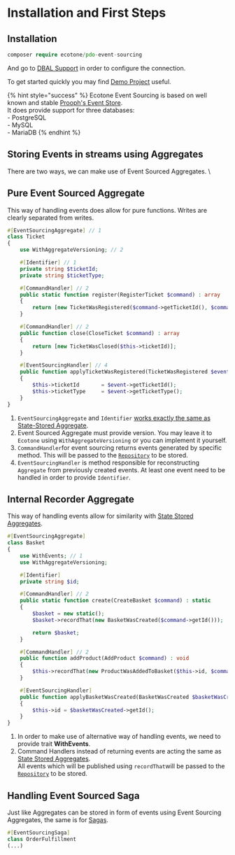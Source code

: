 # Installation and First Steps

## Installation

```php
composer require ecotone/pdo-event-sourcing
```

And go to [DBAL Support](../../modules/dbal-support.md) in order to configure the connection.

To get started quickly you may find [Demo Project](https://github.com/ecotoneframework/php-ddd-cqrs-event-sourcing-symfony-laravel-ecotone) useful.

{% hint style="success" %}
Ecotone Event Sourcing is based on well known and stable [Prooph's Event Store](https://github.com/prooph/event-store).\
It does provide support for three databases:\
\- PostgreSQL\
\- MySQL\
\- MariaDB
{% endhint %}

## Storing Events in streams using Aggregates

There are two ways, we can make use of Event Sourced Aggregates. \


## Pure Event Sourced Aggregate

This way of handling events does allow for pure functions. Writes are clearly separated from writes.&#x20;

```php
#[EventSourcingAggregate] // 1
class Ticket
{
    use WithAggregateVersioning; // 2

    #[Identifier] // 1
    private string $ticketId;
    private string $ticketType;

    #[CommandHandler] // 2
    public static function register(RegisterTicket $command) : array
    {
        return [new TicketWasRegistered($command->getTicketId(), $command->getTicketType())];
    }

    #[CommandHandler] // 2
    public function close(CloseTicket $command) : array
    {
        return [new TicketWasClosed($this->ticketId)];
    }

    #[EventSourcingHandler] // 4
    public function applyTicketWasRegistered(TicketWasRegistered $event) : void
    {
        $this->ticketId       = $event->getTicketId();
        $this->ticketType     = $event->getTicketType();
    }
}
```

1. `EventSourcingAggregate` and `Identifier` [works exactly the same as State-Stored Aggregate](../command-handling/state-stored-aggregate/).
2. Event Sourced Aggregate must provide version. You may leave it to `Ecotone` using `WithAggregateVersioning` or you can implement it yourself.
3. `CommandHandler`for event sourcing returns events generated by specific method. This will be passed to the [`Repository`](../command-handling/repository.md) to be stored.&#x20;
4. `EventSourcingHandler` is method responsible for reconstructing `Aggregate` from previously created events. At least one event need to be handled in order to provide `Identifier`.

## Internal Recorder Aggregate

This way of handling events allow for similarity with [State Stored Aggregates](../command-handling/state-stored-aggregate/).

```php
#[EventSourcingAggregate] 
class Basket
{
    use WithEvents; // 1
    use WithAggregateVersioning;

    #[Identifier]
    private string $id;

    #[CommandHandler] // 2
    public static function create(CreateBasket $command) : static
    {
        $basket = new static();
        $basket->recordThat(new BasketWasCreated($command->getId()));

        return $basket;
    }

    #[CommandHandler] // 2
    public function addProduct(AddProduct $command) : void
    {
        $this->recordThat(new ProductWasAddedToBasket($this->id, $command->getProductName()));
    }

    #[EventSourcingHandler]
    public function applyBasketWasCreated(BasketWasCreated $basketWasCreated)
    {
        $this->id = $basketWasCreated->getId();
    }
}
```

1. In order to make use of alternative way of handling events, we need to provide trait **WithEvents**.
2. Command Handlers instead of returning events are acting the same as [State Stored Aggregates](../command-handling/state-stored-aggregate/).\
   All events which will be published using `recordThat`will be passed to the [`Repository`](../command-handling/repository.md) to be stored.&#x20;

## Handling Event Sourced Saga

Just like Aggregates can be stored in form of events using Event Sourcing Aggregates, the same is for [Sagas](../command-handling/saga.md).

```php
#[EventSourcingSaga]
class OrderFulfillment
(...)
```
